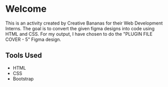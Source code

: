 # Welcome
This is an activity created by Creative Bananas for their Web Development Interns. The goal is to convert the given figma designs into code using HTML and CSS. For my output, I have chosen to do the "PLUGIN FILE COVER - 5" Figma design.
## Tools Used
- HTML
- CSS
- Bootstrap